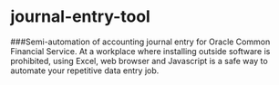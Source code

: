 # journal-entry-tool
###Semi-automation of accounting journal entry for Oracle Common Financial Service.
At a workplace where installing outside software is prohibited, using Excel, web browser and Javascript is a safe way to automate your repetitive data entry job.

